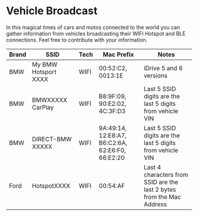 # Vehicle Broadcast

In this magical times of cars and motos connected to the world you can gather information from vehicles broadcasting their WIFI Hotspot and BLE connections.
Feel free to contribute with your information.

| Brand | SSID | Tech | Mac Prefix | Notes |
| ----- | ---- | ---- | ---------- | ----- |
| BMW | My BMW Hotsport XXXX | WIFI | 00:52:C2, 0013:1E | iDrive 5 and 6 versions |
| BMW | BMWXXXXX CarPlay | WIFI | B8:9F:09, 90:E2:02, 4C:3F:D3 | Last 5 SSID digits are the last 5 digits from vehicle VIN |
| BMW | DIRECT-BMW XXXXX | WIFI | 9A:49:14, 12:E8:A7, B6:C2:6A, 62:E6:F0, 66:E2:20 | Last 5 SSID digits are the last 5 digits from vehicle VIN | 
| Ford | HotspotXXXX | WIFI | 00:54:AF | Last 4 characters from SSID are the last 2 bytes from the Mac Address | 
